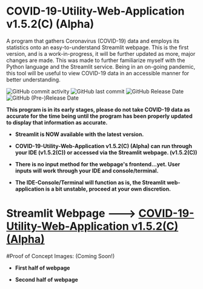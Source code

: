 # COVID-19-Utility-Web-Application v1.5.2(C) (Alpha) 
A program that gathers Coronavirus (COVID-19) data and employs its statistics onto an easy-to-understand Streamlit webpage. This is the first version, and is a work-in-progress, it will be further updated as more, major changes are made. This was made to further familiarize myself with the Python language and the Streamlit service. Being in an on-going pandemic, this tool will be useful to view COVID-19 data in an accessible manner for better understanding. 

![GitHub commit activity](https://img.shields.io/github/commit-activity/y/ariankharazmi/COVID-19-Utility-Web-Application) ![GitHub last commit](https://img.shields.io/github/last-commit/ariankharazmi/COVID-19-Utility-Web-Application) ![GitHub Release Date](https://img.shields.io/github/release-date/ariankharazmi/covid-19-utility-web-application) ![GitHub (Pre-)Release Date](https://img.shields.io/github/release-date-pre/ariankharazmi/covid-19-utility-web-application)


**This program is in its early stages, please do not take COVID-19 data as accurate for the time being until the program has been properly updated to display that information as accurate.**

- **Streamlit is NOW available with the latest version.**

- **COVID-19-Utility-Web-Application v1.5.2(C) (Alpha) can run through your IDE (v1.5.2(C)) or accessed via the Streamlit webpage. (v1.5.2(C))**

- **There is no input method for the webpage's frontend...yet. User inputs will work through your IDE and console/terminal.**

- **The IDE-Console/Terminal will function as is, the Streamlit web-application is a bit unstable, proceed at your own discretion.**

# Streamlit Webpage ---> [COVID-19-Utility-Web-Application v1.5.2(C) (Alpha)](https://ariankharazmi-covid-19-utility-web-application-main-xlxt4l.streamlit.app/)



#Proof of Concept Images: (Coming Soon!)
- **First half of webpage**


- **Second half of webpage**

